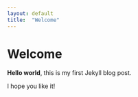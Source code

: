 ```yaml
---
layout: default
title:  "Welcome"
---
```


# Welcome

**Hello world**, this is my first Jekyll blog post.

I hope you like it!



